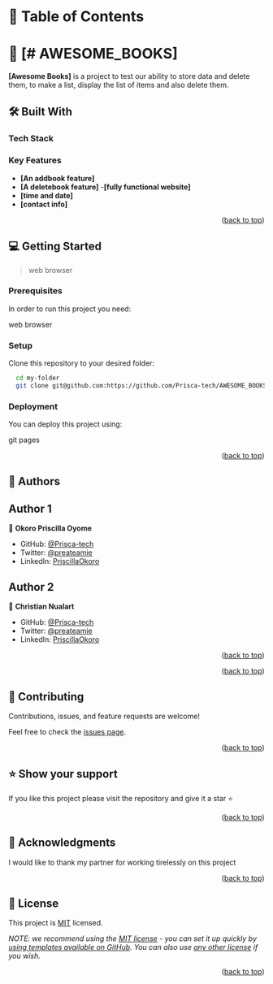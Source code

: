 # 📗 Table of Contents

# 📖 [# AWESOME_BOOKS] <a name="'Awesome books' is a simple website that displays a list of books and allows you to add and remove books from that list."></a>

**[Awesome Books]** is a project to test our ability to store data and delete them, to make a list, display the list of items and also delete them.


## 🛠 Built With
<a name="html"></a>
<a name="css"></a>
<a name="javaScript"></a>

### Tech Stack 
<a name="javaScript"></a>
<a name="CSS"></a>
<a name="HTML"></a>

<!-- Features -->

### Key Features <a name="key-features"></a>

- **[An addbook feature]**
- **[A deletebook feature]**
-**[fully functional website]**
- **[time and date]**
- **[contact info]**

<p align="right">(<a href="#awesome books">back to top</a>)</p>


<!-- GETTING STARTED -->

## 💻 Getting Started <a name="getting-started"></a>

> web browser


### Prerequisites

In order to run this project you need:

web browser
### Setup

Clone this repository to your desired folder:

```sh
  cd my-folder
  git clone git@github.com:https://github.com/Prisca-tech/AWESOME_BOOKS.git
```

### Deployment

You can deploy this project using:

git pages

<p align="right">(<a href="#awesome books">back to top</a>)</p>

<!-- AUTHORS -->

## 👥 Authors <a name="authors"></a>


## Author 1
👤 **Okoro Priscilla Oyome**

- GitHub: [@Prisca-tech](https://github.com/Prisca-tech)
- Twitter: [@preateamie](https://twitter.com/preateamie)
- LinkedIn: [PriscillaOkoro](https://www.linkedin.com/in/okoro-priscilla-oyome/)

## Author 2
👤 **Christian Nualart**

- GitHub: [@Prisca-tech](https://github.com/cnualartc)
- Twitter: [@preateamie](https://twitter.com/nualart)
- LinkedIn: [PriscillaOkoro](www.linkedin.com/in/cnualart)

<p align="right">(<a href="#readme-top">back to top</a>)</p>


<p align="right">(<a href="#awesome books">back to top</a>)</p>

<!-- CONTRIBUTING -->

## 🤝 Contributing <a name="contributing"></a>

Contributions, issues, and feature requests are welcome!

Feel free to check the [issues page](https://github.com/Prisca-tech/AWESOME_BOOKS/issues).

<p align="right">(<a href="#awesome books">back to top</a>)</p>

<!-- SUPPORT -->

## ⭐️ Show your support <a name="support"></a>

If you like this project please visit the repository and give it a star ⭐️ 

<p align="right">(<a href="#awesome_books">back to top</a>)</p>

<!-- ACKNOWLEDGEMENTS -->

## 🙏 Acknowledgments <a name="acknowledgements"></a>


I would like to thank my partner for working tirelessly on this project

<p align="right">(<a href="#awesome books">back to top</a>)</p>


<!-- LICENSE -->

## 📝 License <a name="license"></a>

This project is [MIT](./LICENSE) licensed.

_NOTE: we recommend using the [MIT license](https://choosealicense.com/licenses/mit/) - you can set it up quickly by [using templates available on GitHub](https://docs.github.com/en/communities/setting-up-your-project-for-healthy-contributions/adding-a-license-to-a-repository). You can also use [any other license](https://choosealicense.com/licenses/) if you wish._

<p align="right">(<a href="#readme-top">back to top</a>)</p>




